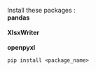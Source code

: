 Install these packages : 
<br>**pandas**<br>
<br>**XlsxWriter**<br>
<br>**openpyxl**<br>

`pip install <package_name>`


